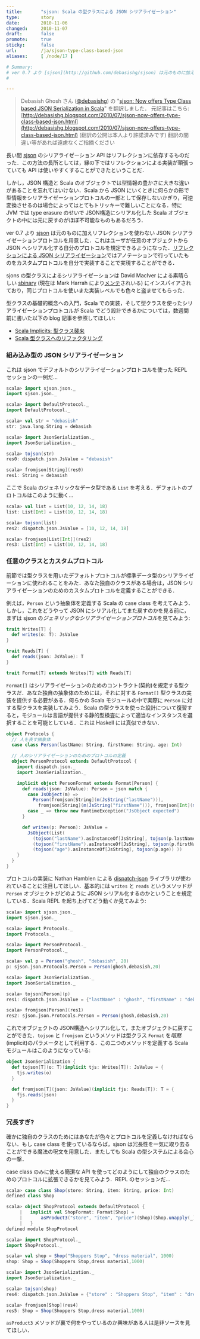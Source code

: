```yaml
---
title:       "sjson: Scala の型クラスによる JSON シリアライゼーション"
type:        story
date:        2010-11-06
changed:     2010-11-07
draft:       false
promote:     true
sticky:      false
url:         /ja/sjson-type-class-based-json
aliases:     [ /node/17 ]

# Summary:
# ver 0.7 より [sjson](http://github.com/debasishg/sjson) は元のものに加えリフレクションを使わない JSON シリアライゼーションプロトコルを用意した．これはユーザが任意のオブジェクトから JSON へシリアル化する自分のプロトコルを規定できるようになった．[リフレクションによる JSON シリアライゼーション](https://github.com/debasishg/sjson/wiki/reflection-based-json-serialization)ではアノテーションで行っていたものをカスタムプロトコルを自分で実装することで実現することができる．
# 

---
```

<!--break-->
> Debasish Ghosh さん ([@debasishg](http://twitter.com/debasishg)) の "[sjson: Now offers Type Class based JSON Serialization in Scala](http://debasishg.blogspot.com/2010/07/sjson-now-offers-type-class-based-json.html)" を翻訳しました．
> 元記事はこちら: [http://debasishg.blogspot.com/2010/07/sjson-now-offers-type-class-based-json.html](http://debasishg.blogspot.com/2010/07/sjson-now-offers-type-class-based-json.html)
> (翻訳の公開は本人より許諾済みです)
> 翻訳の間違い等があれば遠慮なくご指摘ください

長い間 [sjson](http://github.com/debasishg/sjson) のシリアライゼーション API はリフレクションに依存するものだった．この方法の長所としては，縁の下ではリフレクションによる実装が頑張っていても API は使いやすくすることができたということだ．

しかし，JSON 構造と Scala のオブジェクトでは型情報の豊かさに大きな違いがあることを忘れてはいけない．Scala から JSON にいくときに何らかの形で型情報をシリアライゼーションプロトコルの一部として保存しないかぎり，可逆変換させるのは場合によってはとてもトリッキーで難しいことになる．特に JVM では type erasure のせいで JSON構造にシリアル化した Scala オブジェクトの中には元に戻すのがほぼ不可能なものもあるだろう．

ver 0.7 より [sjson](http://github.com/debasishg/sjson) は元のものに加えリフレクションを使わない JSON シリアライゼーションプロトコルを用意した．これはユーザが任意のオブジェクトから JSON へシリアル化する自分のプロトコルを規定できるようになった．[リフレクションによる JSON シリアライゼーション](https://github.com/debasishg/sjson/wiki/reflection-based-json-serialization)ではアノテーションで行っていたものをカスタムプロトコルを自分で実装することで実現することができる．

sjons の型クラスによるシリアライゼーションは David MacIver による素晴らしい [sbinary](http://code.google.com/p/sbinary/wiki/IntroductionToSBinary) (現在は Mark Harrah により[メンテ](http://github.com/harrah/sbinary)されいる) にインスパイアされており，同じプロトコルを使いまた実装レベルでも色々と盗ませてもらった．

型クラスの基礎的概念への入門，Scala での実装，そして型クラスを使ったシリアライゼーションプロトコルが Scala でどう設計できるかについては，数週間前に書いた以下の blog 記事を参照してほしい:

- [Scala Implicits: 型クラス襲来](http://eed3si9n.com/ja/scala-implicits-type-classes)
- [Scala 型クラスへのリファクタリング](http://eed3si9n.com/ja/refactoring-into-scala-type-classes)

### 組み込み型の JSON シリアライゼーション

これは sjson でデフォルトのシリアライゼーションプロトコルを使った REPL セッションの一例だ...

```scala
scala> import sjson.json._
import sjson.json._

scala> import DefaultProtocol._
import DefaultProtocol._

scala> val str = "debasish"
str: java.lang.String = debasish

scala> import JsonSerialization._
import JsonSerialization._

scala> tojson(str)
res0: dispatch.json.JsValue = "debasish"

scala> fromjson[String](res0)
res1: String = debasish
```

ここで Scala のジェネリックなデータ型である `List` を考える．デフォルトのプロトコルはこのように動く...

```scala
scala> val list = List(10, 12, 14, 18)
list: List[Int] = List(10, 12, 14, 18)

scala> tojson(list)
res2: dispatch.json.JsValue = [10, 12, 14, 18]

scala> fromjson[List[Int]](res2)
res3: List[Int] = List(10, 12, 14, 18)
```

### 任意のクラスとカスタムプロトコル

前節では型クラスを用いたデフォルトプロトコルが標準データ型のシリアライゼーションに使われることをみた．あなた独自のクラスがある場合は，JSON シリアライゼーションのためのカスタムプロトコルを定義することができる．

例えば，`Person` という抽象体を定義する Scala の case class を考えてみよう．しかし，これをどうやって JSON にシリアル化してまた戻すのかを見る前に，まずは sjson の*ジェネリックなシリアライゼーションプロトコル*を見てみよう:

```scala
trait Writes[T] {
  def writes(o: T): JsValue
}

trait Reads[T] {
  def reads(json: JsValue): T
}

trait Format[T] extends Writes[T] with Reads[T]
```

`Format[]` はシリアライゼーションのためのコントラクト(契約)を規定する型クラスだ．あなた独自の抽象体のためには，それに対する `Format[]` 型クラスの実装を提供する必要がある．何らかの Scala モジュールの中で実際に `Person` に対する型クラスを実装してみよう．Scala の型クラスを使った設計について復習すると，モジュールは言語が提供する静的型検査によって適当なインスタンスを選択することを可能としている．これは Haskell には真似できない．

```scala
object Protocols {
  // 人を表す抽象体
  case class Person(lastName: String, firstName: String, age: Int)

  // 人のシリアライゼーションのためのプロトコルの定義
  object PersonProtocol extends DefaultProtocol {
    import dispatch.json._
    import JsonSerialization._

    implicit object PersonFormat extends Format[Person] {
      def reads(json: JsValue): Person = json match {
        case JsObject(m) =>
          Person(fromjson[String](m(JsString("lastName"))), 
            fromjson[String](m(JsString("firstName"))), fromjson[Int](m(JsString("age"))))
        case _ => throw new RuntimeException("JsObject expected")
      }

      def writes(p: Person): JsValue =
        JsObject(List(
          (tojson("lastName").asInstanceOf[JsString], tojson(p.lastName)), 
          (tojson("firstName").asInstanceOf[JsString], tojson(p.firstName)), 
          (tojson("age").asInstanceOf[JsString], tojson(p.age)) ))
    }
  }
}
```

プロトコルの実装に Nathan Hamblen による [dispatch-json](http://github.com/n8han/Databinder-Dispatch/tree/master/json/) ライブラリが使われていることに注目してほしい．基本的には `writes` と `reads` というメソッドが `Person` オブジェクトがどのように JSON シリアル化するのかということを規定している．Scala REPL を起ち上げてどう動くか見てみよう:

```scala
scala> import sjson.json._
import sjson.json._

scala> import Protocols._
import Protocols._

scala> import PersonProtocol._
import PersonProtocol._

scala> val p = Person("ghosh", "debasish", 20)
p: sjson.json.Protocols.Person = Person(ghosh,debasish,20)

scala> import JsonSerialization._
import JsonSerialization._

scala> tojson[Person](p)         
res1: dispatch.json.JsValue = {"lastName" : "ghosh", "firstName" : "debasish", "age" : 20}

scala> fromjson[Person](res1)
res2: sjson.json.Protocols.Person = Person(ghosh,debasish,20)
```

これでオブジェクトの JSON構造へシリアル化して，またオブジェクトに戻すことができた．`tojson` と `fromjson` というメソッドは型クラス `Format` を*暗黙*(implicit)のパラメータとして利用する．この二つのメソッドを定義する Scala モジュールはこのようになっている:

```scala
object JsonSerialization {
  def tojson[T](o: T)(implicit tjs: Writes[T]): JsValue = {
    tjs.writes(o)
  }

  def fromjson[T](json: JsValue)(implicit fjs: Reads[T]): T = {
    fjs.reads(json)
  }
}
```

### 冗長すぎ?

確かに独自のクラスのためにはあなたが色々とプロトコルを定義しなければならない．もし case class を使っているならば，sjson は冗長性を一気に取り去ることができる魔法の呪文を用意した．またしても Scala の型システムによる会心の一撃．

case class のみに使える簡潔な API を使ってどのようにして独自のクラスのためのプロトコルに拡張できるかを見てみよう．REPL のセッションだ...

```scala
scala> case class Shop(store: String, item: String, price: Int)
defined class Shop

scala> object ShopProtocol extends DefaultProtocol {
     |   implicit val ShopFormat: Format[Shop] = 
     |       asProduct3("store", "item", "price")(Shop)(Shop.unapply(_).get)
     |   }
defined module ShopProtocol

scala> import ShopProtocol._
import ShopProtocol._

scala> val shop = Shop("Shoppers Stop", "dress material", 1000)
shop: Shop = Shop(Shoppers Stop,dress material,1000)

scala> import JsonSerialization._
import JsonSerialization._

scala> tojson(shop)
res4: dispatch.json.JsValue = {"store" : "Shoppers Stop", "item" : "dress material", "price" : 1000}

scala> fromjson[Shop](res4)
res5: Shop = Shop(Shoppers Stop,dress material,1000)
```

`asProduct3` メソッドが裏で何をやっているのか興味がある人は是非ソースを見てほしい．
